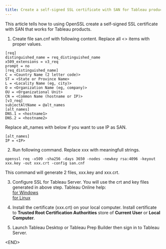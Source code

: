 ```yaml
---
title: Create a self-signed SSL certificate with SAN for Tableau products
---
```

This article tells how to using OpenSSL create a self-signed SSL certificate with SAN that works for Tableau products.


1. Create file san.cnf with following content.
Replace all &lt;&gt; items with proper values.
```
[req]
distinguished_name = req_distinguished_name
x509_extensions = v3_req
prompt = no
[req_distinguished_name]
C = <Country Name (2 letter code)>
ST = <State or Province Name>
L = <Locality Name (eg, city)>
O = <Organization Name (eg, company)>
OU = <Organizational Unit>
CN = <Common Name (hostname or IP)>
[v3_req]
subjectAltName = @alt_names
[alt_names]
DNS.1 = <hostname1>
DNS.2 = <hostname2>
```
Replace alt_names with below if you want to use IP as SAN.
```
[alt_names]
IP = <IP>
```


2. Run following command.
Replace xxx with meaningfull strings.
```
openssl req -x509 -sha256 -days 3650 -nodes -newkey rsa:4096 -keyout xxx.key -out xxx.crt -config san.cnf
```
This command will generate 2 files, xxx.key and xxx.crt.


3. Configure SSL for Tableau Server.
You will use the crt and key files generated in above step.
Tableau Online help:<br />
<a href="https://help.tableau.com/current/server/en-us/ssl_config.htm" target="_blank">for Windows</a><br />
<a href="https://help.tableau.com/current/server-linux/en-us/ssl_config.htm" target="_blank">for Linux</a>


4. Install the certificate (xxx.crt) on your local computer.
Install certificate to **Trusted Root Certification Authorities** store of **Current User** or **Local Computer**.


5. Launch Tableau Desktop or Tableau Prep Builder then sign in to Tableau Server.

&lt;END&gt;
